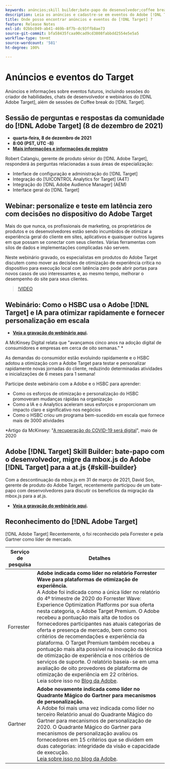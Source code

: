 ```yaml
---
keywords: anúncios;skill builder;bate-papo do desenvolvedor;coffee break;eventos;forrester;gartner, webinário
description: Leia os anúncios e cadastre-se em eventos do Adobe [!DNL Target] , inclusive sessões do Skill Builder, bate-papos com desenvolvedores e gerentes de produtos, webinários e muito mais.
title: Onde posso encontrar anúncios e eventos do [!DNL Target] ?
feature: Release Notes
exl-id: 02bbc049-ab41-469b-8f7b-dc93ffb8ae73
source-git-commit: bfa58435fcaa90cad9cd3808fabbdd2554e5e5a5
workflow-type: tm+mt
source-wordcount: '581'
ht-degree: 100%

---
```


# Anúncios e eventos do Target

Anúncios e informações sobre eventos futuros, incluindo sessões do criador de habilidades, chats de desenvolvedor e webinários do [!DNL Adobe Target], além de sessões de Coffee break do [!DNL Target].

## Sessão de perguntas e respostas da comunidade do [!DNL Adobe Target] (8 de dezembro de 2021)

* **quarta-feira, 8 de dezembro de 2021**
* **8:00 (PST, UTC -8)**
* **[Mais informações e informações de registro](https://experienceleaguecommunities.adobe.com/t5/adobe-target-discussions/at-community-q-amp-a-coffee-break-12-8-21-8am-pt-robert-calangiu/td-p/426697?profile.language=pt)**

Robert Calangiu, gerente de produto sênior do [!DNL Adobe Target], responderá às perguntas relacionadas a suas áreas de especialização:

* Interface de configuração e administração do [!DNL Target]
* Integração do [!UICONTROL Analytics for Target] (A4T)
* Integração do [!DNL Adobe Audience Manager] (AEM)
* Interface geral do [!DNL Target]

## Webinar: personalize e teste em latência zero com decisões no dispositivo do Adobe Target

Mais do que nunca, os profissionais de marketing, os proprietários de produtos e os desenvolvedores estão sendo incumbidos de otimizar a experiência geral do cliente em sites, aplicativos e quaisquer outros lugares em que possam se conectar com seus clientes. Várias ferramentas com silos de dados e implementações complicadas não servem.

Neste webinário gravado, os especialistas em produtos do Adobe Target discutem como mover as decisões de otimização de experiência crítica no dispositivo para execução local com latência zero pode abrir portas para novos casos de uso interessantes e, ao mesmo tempo, melhorar o desempenho do site para seus clientes.

>[!VIDEO](https://video.tv.adobe.com/v/328148)

## Webinário: Como o HSBC usa o Adobe [!DNL Target] e IA para otimizar rapidamente e fornecer personalização em escala

* **[Veja a gravação do webinário aqui](https://seminars.adobeconnect.com/ps4ozlg7qfdy/?proto=true).**

A McKinsey Digital relata que &quot;avançamos cinco anos na adoção digital de consumidores e empresas em cerca de oito semanas.&quot; *

As demandas do consumidor estão evoluindo rapidamente e o HSBC adotou a otimização com a Adobe Target para testar e personalizar rapidamente novas jornadas do cliente, reduzindo determinadas atividades e inicializações de 6 meses para 1 semana!

Participe deste webinário com a Adobe e o HSBC para aprender:

* Como os esforços de otimização e personalização do HSBC promoveram mudanças rápidas na organização
* Como a IA e o Analytics aceleram seus esforços e proporcionam um impacto claro e significativo nos negócios
* Como o HSBC criou um programa bem-sucedido em escala que fornece mais de 3000 atividades

*Artigo da McKinsey: &quot;[A recuperação do COVID-19 será digital](https://www.mckinsey.com/business-functions/mckinsey-digital/our-insights/the-covid-19-recovery-will-be-digital-a-plan-for-the-first-90-days#)&quot;, maio de 2020

## Adobe [!DNL Target] Skill Builder: bate-papo com o desenvolvedor, migre da mbox.js do Adobe [!DNL Target] para a at.js {#skill-builder}

Com a descontinuação da mbox.js em 31 de março de 2021, David Son, gerente de produto do Adobe Target, recentemente participou de um bate-papo com desenvolvedores para discutir os benefícios da migração da mbox.js para a at.js.

* **[Veja a gravação do webinário aqui](https://seminars.adobeconnect.com/ptdo6mfo6qn6/?proto=true).**

## Reconhecimento do [!DNL Adobe Target]

[!DNL Adobe Target] Recentemente, o foi reconhecido pela Forrester e pela Gartner como líder de mercado.

| Serviço de pesquisa | Detalhes |
| --- | --- |
| Forrester | **Adobe indicada como líder no relatório Forrester Wave para plataformas de otimização de experiência.**<br> A Adobe foi indicada como a única líder no relatório do 4º trimestre de 2020 do Forrester Wave: Experience Optimization Platforms por sua oferta nesta categoria, o Adobe Target Premium. O Adobe recebeu a pontuação mais alta de todos os fornecedores participantes nas atuais categorias de oferta e presença de mercado, bem como nos critérios de recomendações e experiência da plataforma. O Target Premium também recebeu a pontuação mais alta possível na inovação da técnica de otimização de experiência e nos critérios de serviços de suporte. O relatório baseia-se em uma avaliação de oito provedores de plataforma de otimização de experiência em 22 critérios.<br>Leia sobre isso no [Blog da Adobe](https://blog.adobe.com/en/2020/11/24/adobe-named-leader-in-forrester-wave-report-experience-optimization-platforms.html). |
| Gartner | **Adobe novamente indicada como líder no Quadrante Mágico do Gartner para mecanismos de personalização.**<br> A Adobe foi mais uma vez indicada como líder no terceiro Relatório anual do Quadrante Mágico do Gartner para mecanismos de personalização de 2020. O Quadrante Mágico do Gartner para mecanismos de personalização avaliou os fornecedores em 15 critérios que se dividem em duas categorias: integridade da visão e capacidade de execução.<br>[Leia sobre isso no blog da Adobe](https://theblog.adobe.com/adobe-again-named-leader-in-gartner-magic-quadrant-for-personalization-engines/). |

